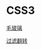 # CSS3

[毛玻璃](https://github-an.github.io/CSS3/maoboli/)


[过滤翻转](https://github-an.github.io/CSS3/filter)
